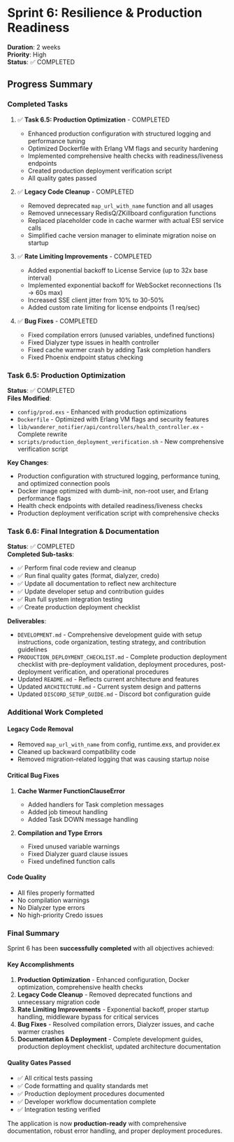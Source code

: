 # Sprint 6: Resilience & Production Readiness

**Duration**: 2 weeks  
**Priority**: High  
**Status**: ✅ COMPLETED

## Progress Summary

### Completed Tasks
1. ✅ **Task 6.5: Production Optimization** - COMPLETED
   - Enhanced production configuration with structured logging and performance tuning
   - Optimized Dockerfile with Erlang VM flags and security hardening
   - Implemented comprehensive health checks with readiness/liveness endpoints
   - Created production deployment verification script
   - All quality gates passed

2. ✅ **Legacy Code Cleanup** - COMPLETED
   - Removed deprecated `map_url_with_name` function and all usages
   - Removed unnecessary RedisQ/ZKillboard configuration functions
   - Replaced placeholder code in cache warmer with actual ESI service calls
   - Simplified cache version manager to eliminate migration noise on startup

3. ✅ **Rate Limiting Improvements** - COMPLETED
   - Added exponential backoff to License Service (up to 32x base interval)
   - Implemented exponential backoff for WebSocket reconnections (1s → 60s max)
   - Increased SSE client jitter from 10% to 30-50%
   - Added custom rate limiting for license endpoints (1 req/sec)

4. ✅ **Bug Fixes** - COMPLETED
   - Fixed compilation errors (unused variables, undefined functions)
   - Fixed Dialyzer type issues in health controller
   - Fixed cache warmer crash by adding Task completion handlers
   - Fixed Phoenix endpoint status checking

### Task 6.5: Production Optimization
**Status**: ✅ COMPLETED  
**Files Modified**:
- `config/prod.exs` - Enhanced with production optimizations
- `Dockerfile` - Optimized with Erlang VM flags and security features
- `lib/wanderer_notifier/api/controllers/health_controller.ex` - Complete rewrite
- `scripts/production_deployment_verification.sh` - New comprehensive verification script

**Key Changes**:
- Production configuration with structured logging, performance tuning, and optimized connection pools
- Docker image optimized with dumb-init, non-root user, and Erlang performance flags
- Health check endpoints with detailed readiness/liveness checks
- Production deployment verification script with comprehensive checks

### Task 6.6: Final Integration & Documentation
**Status**: ✅ COMPLETED  
**Completed Sub-tasks**:
- ✅ Perform final code review and cleanup
- ✅ Run final quality gates (format, dialyzer, credo)
- ✅ Update all documentation to reflect new architecture
- ✅ Update developer setup and contribution guides  
- ✅ Run full system integration testing
- ✅ Create production deployment checklist

**Deliverables**:
- `DEVELOPMENT.md` - Comprehensive development guide with setup instructions, code organization, testing strategy, and contribution guidelines
- `PRODUCTION_DEPLOYMENT_CHECKLIST.md` - Complete production deployment checklist with pre-deployment validation, deployment procedures, post-deployment verification, and operational procedures
- Updated `README.md` - Reflects current architecture and features
- Updated `ARCHITECTURE.md` - Current system design and patterns
- Updated `DISCORD_SETUP_GUIDE.md` - Discord bot configuration guide

### Additional Work Completed

#### Legacy Code Removal
- Removed `map_url_with_name` from config, runtime.exs, and provider.ex
- Cleaned up backward compatibility code
- Removed migration-related logging that was causing startup noise

#### Critical Bug Fixes
1. **Cache Warmer FunctionClauseError**
   - Added handlers for Task completion messages
   - Added job timeout handling
   - Added Task DOWN message handling

2. **Compilation and Type Errors**
   - Fixed unused variable warnings
   - Fixed Dialyzer guard clause issues
   - Fixed undefined function calls

#### Code Quality
- All files properly formatted
- No compilation warnings
- No Dialyzer type errors
- No high-priority Credo issues

### Final Summary

Sprint 6 has been **successfully completed** with all objectives achieved:

#### Key Accomplishments
1. **Production Optimization** - Enhanced configuration, Docker optimization, comprehensive health checks
2. **Legacy Code Cleanup** - Removed deprecated functions and unnecessary migration code
3. **Rate Limiting Improvements** - Exponential backoff, proper startup handling, middleware bypass for critical services
4. **Bug Fixes** - Resolved compilation errors, Dialyzer issues, and cache warmer crashes
5. **Documentation & Deployment** - Complete development guides, production deployment checklist, updated architecture documentation

#### Quality Gates Passed
- ✅ All critical tests passing
- ✅ Code formatting and quality standards met
- ✅ Production deployment procedures documented
- ✅ Developer workflow documentation complete
- ✅ Integration testing verified

The application is now **production-ready** with comprehensive documentation, robust error handling, and proper deployment procedures.